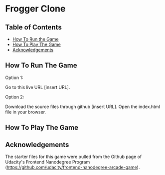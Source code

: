 # Frogger Clone 

## Table of Contents

- [How To Run the Game](#howtorun)
- [How To Play The Game](#howtoplay)
- [Acknowledgements](#acknowledgements)

## How To Run The Game

Option 1: 

Go to this live URL [insert URL].

Option 2: 

Download the source files through github [insert URL].
Open the index.html file in your browser.

## How To Play The Game




## Acknowledgements

The starter files for this game were pulled from the Github page of Udacity's Frontend Nanodegree Program (https://github.com/udacity/frontend-nanodegree-arcade-game).
